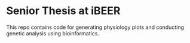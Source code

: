 # Senior Thesis at iBEER

This repo contains code for generating physiology plots and conducting genetic analysis using bioinformatics.
